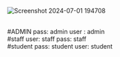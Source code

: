 ![Screenshot 2024-07-01 194708](https://github.com/sajimpk/Student_management_System/assets/68387969/bd41d29d-dc05-47ac-ae46-203948016e3b)

<br>
#ADMIN
pass: admin
user : admin
<br>
#staff
user: staff
pass: staff
<br>
#student
pass: student
user: student
<br>
 
 
